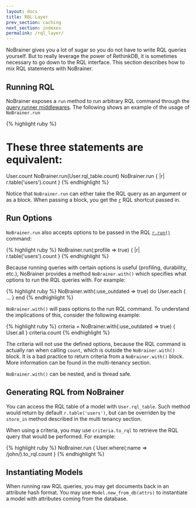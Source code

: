 ```yaml
---
layout: docs
title: RQL Layer
prev_section: caching
next_section: indexes
permalink: /rql_layer/
---
```


NoBrainer gives you a lot of sugar so you do not have to write RQL queries
yourself. But to really leverage the power of RethinkDB, it is sometimes
necessary to go down to the RQL interface. This section describes how
to mix RQL statements with NoBrainer.

## Running RQL

NoBrainer exposes a `run` method to run arbitrary RQL command through the
[query runner middlewares](https://github.com/nviennot/nobrainer/tree/master/lib/no_brainer/query_runner).
The following shows an example of the usage of `NoBrainer.run`

{% highlight ruby %}
# These three statements are equivalent:
User.count
NoBrainer.run(User.rql_table.count)
NoBrainer.run { |r| r.table('users').count }
{% endhighlight %}

Notice that `NoBrainer.run` can either take the RQL query as an argument or as a
block. When passing a block, you get the [`r`](http://www.rethinkdb.com/api/ruby/#r)
RQL shortcut passed in.

## Run Options

`NoBrainer.run` also accepts options to be passed in the RQL
[`r.run()`](http://www.rethinkdb.com/api/ruby/run/) command:

{% highlight ruby %}
NoBrainer.run(:profile => true) { |r| r.table('users').count }
{% endhighlight %}

Because running queries with certain options is useful (profiling, durability,
etc.), NoBrainer provides a method `NoBrainer.with()` which specifies what options
to run the RQL queries with. For example:

{% highlight ruby %}
NoBrainer.with(:use_outdated => true) do
  User.each { ... }
end
{% endhighlight %}

`NoBrainer.with()` will pass options to the run RQL command. To understand
the implications of this, consider the following example:

{% highlight ruby %}
criteria = NoBrainer.with(:use_outdated => true) { User.all }
criteria.count
{% endhighlight %}

The criteria will not use the defined options, because the RQL command is
actually ran when calling `count`, which is outside the `NoBrainer.with()` block.
It is a bad practice to return criteria from a `NoBrainer.with()`
block. More information can be found in the multi-tenancy section.

`NoBrainer.with()` can be nested, and is thread safe.

## Generating RQL from NoBrainer

You can access the RQL table of a model with `User.rql_table`. Such method
would return by default `r.table('users')`, but can be overriden by the
`store_in` method described in the multi tenancy section.

When using a criteria, you may use `criteria.to_rql` to retrieve the RQL query
that would be performed. For example:

{% highlight ruby %}
NoBrainer.run { User.where(:name => /john/).to_rql.count }
{% endhighlight %}

## Instantiating Models

When running raw RQL queries, you may get documents back in an attribute hash
format. You may use `Model.new_from_db(attrs)` to instantiate a model with
attributes coming from the database.
